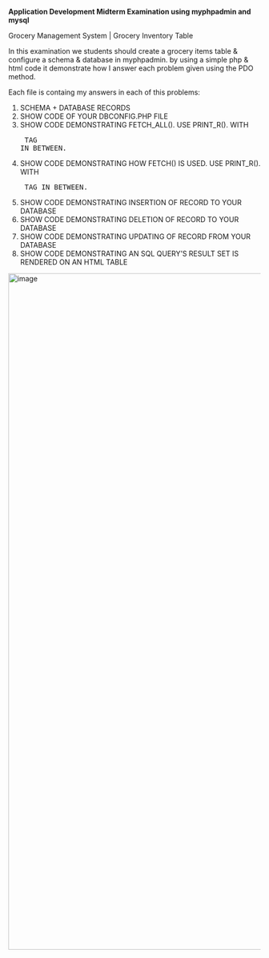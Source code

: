 **Application Development Midterm Examination using myphpadmin and mysql**

Grocery Management System | Grocery Inventory Table

In this examination we students should create a grocery items table & configure a schema & database in myphpadmin. 
by using a simple php & html code it demonstrate how I answer each problem given using the PDO method.

Each file is containg my answers in each of this problems:

1. SCHEMA + DATABASE RECORDS
2. SHOW CODE OF YOUR DBCONFIG.PHP FILE
3. SHOW CODE DEMONSTRATING FETCH_ALL(). USE PRINT_R(). WITH <pre> TAG IN BETWEEN.
4. SHOW CODE DEMONSTRATING HOW FETCH() IS USED. USE PRINT_R(). WITH <pre> TAG IN BETWEEN.
5. SHOW CODE DEMONSTRATING INSERTION OF RECORD TO YOUR DATABASE
6. SHOW CODE DEMONSTRATING DELETION OF RECORD TO YOUR DATABASE
7. SHOW CODE DEMONSTRATING UPDATING OF RECORD FROM YOUR DATABASE
8. SHOW CODE DEMONSTRATING AN SQL QUERY’S RESULT SET IS RENDERED ON AN HTML TABLE

<img width="2543" height="1350" alt="image" src="https://github.com/user-attachments/assets/cc2ecb53-0bad-4499-9e17-89409f227557" />
